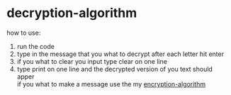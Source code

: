 # decryption-algorithm
how to use:
1. run the code
2. type in the message that you what to decrypt after each letter hit enter
3. if you what to clear you input type clear on one line
4. type print on one line and the decrypted version of you text should apper                                                          
if you what to make a message use the my [encryption-algorithm](https://github.com/Dreadtristan/encryption-algorithm)

